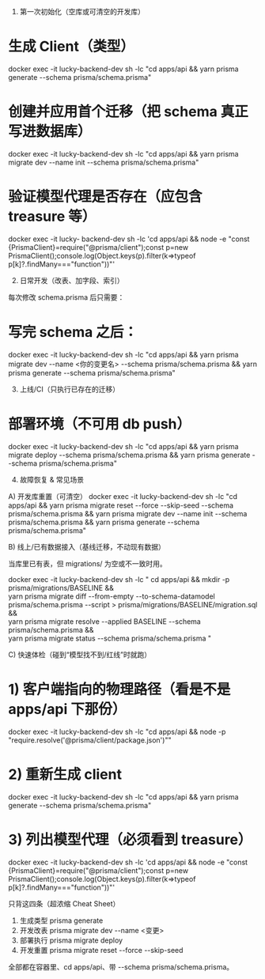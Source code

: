 1) 第一次初始化（空库或可清空的开发库）
# 生成 Client（类型）
docker exec -it lucky-backend-dev sh -lc "cd apps/api && yarn prisma generate --schema prisma/schema.prisma"

# 创建并应用首个迁移（把 schema 真正写进数据库）
docker exec -it lucky-backend-dev sh -lc "cd apps/api && yarn prisma migrate dev --name init --schema prisma/schema.prisma"

# 验证模型代理是否存在（应包含 treasure 等）
docker exec -it lucky-
backend-dev sh -lc 'cd apps/api && node -e "const {PrismaClient}=require(\"@prisma/client\");const p=new PrismaClient();console.log(Object.keys(p).filter(k=>typeof p[k]?.findMany===\"function\"))"'

2) 日常开发（改表、加字段、索引）

每次修改 schema.prisma 后只需要：

# 写完 schema 之后：
docker exec -it lucky-backend-dev sh -lc "cd apps/api && yarn prisma migrate dev --name <你的变更名> --schema prisma/schema.prisma && yarn prisma generate --schema prisma/schema.prisma"

3) 上线/CI（只执行已存在的迁移）
# 部署环境（不可用 db push）
docker exec -it lucky-backend-dev sh -lc "cd apps/api && yarn prisma migrate deploy --schema prisma/schema.prisma && yarn prisma generate --schema prisma/schema.prisma"

4) 故障恢复 & 常见场景

A) 开发库重置（可清空）
docker exec -it lucky-backend-dev sh -lc "cd apps/api && yarn prisma migrate reset --force --skip-seed --schema prisma/schema.prisma && yarn prisma migrate dev --name init --schema prisma/schema.prisma && yarn prisma generate --schema prisma/schema.prisma"

B) 线上/已有数据接入（基线迁移，不动现有数据）

当库里已有表，但 migrations/ 为空或不一致时用。

docker exec -it lucky-backend-dev sh -lc "
cd apps/api && mkdir -p prisma/migrations/BASELINE && \
yarn prisma migrate diff --from-empty --to-schema-datamodel prisma/schema.prisma --script > prisma/migrations/BASELINE/migration.sql && \
yarn prisma migrate resolve --applied BASELINE --schema prisma/schema.prisma && \
yarn prisma migrate status --schema prisma/schema.prisma
"

C) 快速体检（碰到“模型找不到/红线”时就跑）

# 1) 客户端指向的物理路径（看是不是 apps/api 下那份）
docker exec -it lucky-backend-dev sh -lc "cd apps/api && node -p \"require.resolve('@prisma/client/package.json')\""

# 2) 重新生成 client
docker exec -it lucky-backend-dev sh -lc "cd apps/api && yarn prisma generate --schema prisma/schema.prisma"

# 3) 列出模型代理（必须看到 treasure）
docker exec -it lucky-backend-dev sh -lc 'cd apps/api && node -e "const {PrismaClient}=require(\"@prisma/client\");const p=new PrismaClient();console.log(Object.keys(p).filter(k=>typeof p[k]?.findMany===\"function\"))"'

只背这四条（超浓缩 Cheat Sheet）
1.	生成类型
prisma generate
2.	开发改表
prisma migrate dev --name <变更>
3.	部署执行
prisma migrate deploy
4.	开发重置
prisma migrate reset --force --skip-seed

全部都在容器里、cd apps/api、带 --schema prisma/schema.prisma。